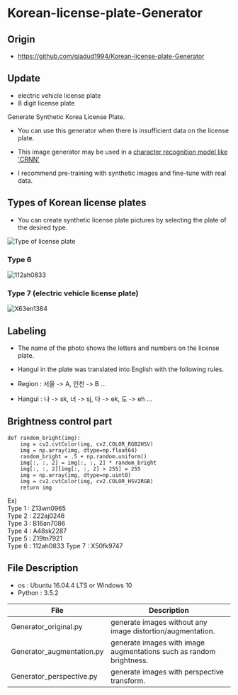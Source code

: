 # Korean-license-plate-Generator

## Origin
- https://github.com/qjadud1994/Korean-license-plate-Generator

## Update
- electric vehicle license plate
- 8 digit license plate

Generate Synthetic Korea License Plate.

- You can use this generator when there is insufficient data on the license plate.

- This image generator may be used in a [character recognition model like 'CRNN'](https://github.com/qjadud1994/CRNN-Keras.git)

- I recommend pre-training with synthetic images and fine-tune with real data.

## Types of Korean license plates

- You can create synthetic license plate pictures by selecting the plate of the desired type.

![Type of license plate](https://github.com/qjadud1994/CRNN-Keras/blob/master/photo/license%20plate.jpg)

### Type 6

![112ah0833](https://user-images.githubusercontent.com/49277505/137438935-63c4bfde-c867-4901-b635-71498d131cc2.jpg)


### Type 7 (electric vehicle license plate)

![X63en1384](https://user-images.githubusercontent.com/49277505/137438943-4ca6024d-1189-4f0b-8acd-c481c5e965fe.jpg)

## Labeling

- The name of the photo shows the letters and numbers on the license plate.

- Hangul in the plate was translated into English with the following rules.

- Region : 서울 -> A, 인천 -> B ... <br/>
- Hangul : 나 -> sk, 너 -> sj, 다 -> ek, 도 -> eh ... <br/>

## Brightness control part
    def random_bright(img):
        img = cv2.cvtColor(img, cv2.COLOR_RGB2HSV)
        img = np.array(img, dtype=np.float64)
        random_bright = .5 + np.random.uniform()
        img[:, :, 2] = img[:, :, 2] * random_bright
        img[:, :, 2][img[:, :, 2] > 255] = 255
        img = np.array(img, dtype=np.uint8)
        img = cv2.cvtColor(img, cv2.COLOR_HSV2RGB)
        return img


Ex)   
Type 1 : Z13wn0965   
Type 2 : Z22aj0246   
Type 3 : B16an7086   
Type 4 : A48sk2287   
Type 5 : Z19tn7921   
Type 6 : 112ah0833
Type 7 : X50fk9747

## File Description

- os : Ubuntu 16.04.4 LTS or Windows 10
- Python : 3.5.2


|       File         |Description                                       |
|--------------------|--------------------------------------------------|
|Generator_original.py           |  generate images without any image distortion/augmentation.     |
|Generator_augmentation.py       |  generate images with image augmentations such as random brightness.   |
|Generator_perspective.py |   generate images with perspective transform.     |
